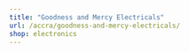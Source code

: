 ```yaml
---
title: "Goodness and Mercy Electricals"
url: /accra/goodness-and-mercy-electricals/
shop: electronics
---
```

